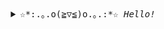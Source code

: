 <div align="center">
<details>
<summary><samp>☆*:.｡.o(≧▽≦)o.｡.:*☆ <i>Hello!</i></samp></summary>
<hr>

#### _languages_

![Python](https://img.shields.io/badge/-Python-4B8BBE?&logo=Python&logoColor=fff)
![C](https://img.shields.io/badge/-C-888?&logo=C&logoColor=fff)

#### _working environment_

![Emacs](https://img.shields.io/badge/-Emacs-7e58b4?&logo=GnuEmacs&logoColor=fff)
![Lapce](https://img.shields.io/badge/-Lapce-257fc1?&logo=Lapce&logoColor=fff)
![Visual Studio](https://img.shields.io/badge/-Visual_Studio-a377da?&logo=VisualStudio&logoColor=fff)

#### _contacts_

![Discord](https://img.shields.io/badge/kra53n%232877-7289DA?style=for-the-badge&logo=discord&logoColor=fff)
